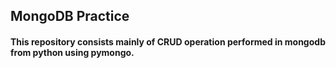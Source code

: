 ## MongoDB Practice

#### This repository consists mainly of CRUD operation performed in mongodb from python using pymongo.